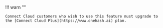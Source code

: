 !!! warn ""

    Connect Cloud customers who wish to use this feature must upgrade to
    the [Connect Cloud Plus](https://www.onehash.ai) plan.
